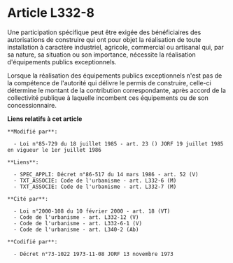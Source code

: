 # Article L332-8

Une participation spécifique peut être exigée des bénéficiaires des autorisations de construire qui ont pour objet la
réalisation de toute installation à caractère industriel, agricole, commercial ou artisanal qui, par sa nature, sa situation
ou son importance, nécessite la réalisation d'équipements publics exceptionnels.

Lorsque la réalisation des équipements publics exceptionnels n'est pas de la compétence de l'autorité qui délivre le permis
de construire, celle-ci détermine le montant de la contribution correspondante, après accord de la collectivité publique à
laquelle incombent ces équipements ou de son concessionnaire.

**Liens relatifs à cet article**

	**Modifié par**:

	  - Loi n°85-729 du 18 juillet 1985 - art. 23 () JORF 19 juillet 1985 en vigueur le 1er juillet 1986

	**Liens**:

	  - SPEC_APPLI: Décret n°86-517 du 14 mars 1986 - art. 52 (V)
	  - TXT_ASSOCIE: Code de l'urbanisme - art. L332-6 (M)
	  - TXT_ASSOCIE: Code de l'urbanisme - art. L332-7 (M)

	**Cité par**:

	  - Loi n°2000-108 du 10 février 2000 - art. 18 (VT)
	  - Code de l'urbanisme - art. L332-12 (V)
	  - Code de l'urbanisme - art. L332-6-1 (V)
	  - Code de l'urbanisme - art. L340-2 (Ab)

	**Codifié par**:

	  - Décret n°73-1022 1973-11-08 JORF 13 novembre 1973
